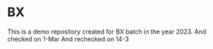 # BX
This is a demo repository created for BX batch in the year 2023.
And checked on 1-Mar
And rechecked on 14-3
